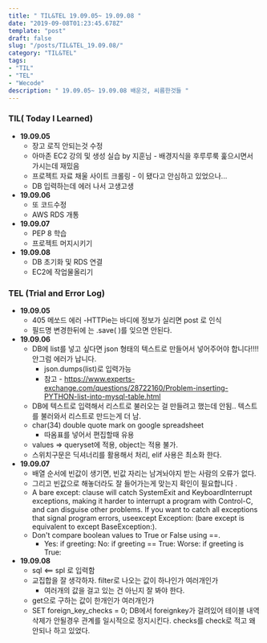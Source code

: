 ```yaml
---
title: " TIL&TEL 19.09.05~ 19.09.08 "
date: "2019-09-08T01:23:45.678Z"
template: "post"
draft: false
slug: "/posts/TIL&TEL_19.09.08/"
category: "TIL&TEL"
tags:
- "TIL"
- "TEL"
- "Wecode"
description: " 19.09.05~ 19.09.08 배운것, 씨름한것들 "
---
```

### TIL( Today I Learned)

- **19.09.05**
  - 장고 로직 안되는것 수정
  - 아마존 EC2 강의 및 생성 실습 by 지훈님 - 배경지식을 후루루룩 훑으시면서 가시는데 재밌음  
  - 프로젝트 자료 채울 사이트 크롤링 - 이 됐다고 안심하고 있었으나...
  - DB 입력하는데 에러 나서 고생고생 
- **19.09.06**
  - 또 코드수정
  - AWS RDS 개통
- **19.09.07**
  - PEP 8 학습
  - 프로젝트 머지시키기
- **19.09.08**
  - DB 초기화 및 RDS 연결 
  - EC2에 작업물올리기 

### TEL (Trial and Error Log)

- **19.09.05**
  - 405 메쏘드 에러 -HTTPie는 바디에 정보가 실리면 post 로 인식 
  - 필드명 변경한뒤에 는 .save( )를 잊으면 안된다.
- **19.09.06**
  - DB에 list를 넣고 싶다면 json 형태의 텍스트로 만들어서 넣어주어야 합니다!!!! 안그럼 에러가 납니다.
    - json.dumps(list)로 입력가능
    - 참고 - https://www.experts-exchange.com/questions/28722160/Problem-inserting-PYTHON-list-into-mysql-table.html
  - DB에 텍스트로 입력해서 리스트로 불러오는 걸 만들려고 했는데 안됨.. 텍스트를 불러와서 리스트로 만드는게 더 남.
  - char(34) double quote mark on google spreadsheet 
    - 따옴표를 넣어서 편집할때 유용
  - values => queryset에 적용, object는 적용 불가.
  - 스위치구문은 딕셔너리를 활용해서 처리, elif 사용은 최소화 한다. 
- **19.09.07**
  - 배열 순서에 빈값이 생기면, 빈값 자리는 남겨놔야지 받는 사람의 오류가 없다. 
  - 그리고 빈값으로 해놓더라도 잘 들어가는게 맞는지 확인이 필요합니다 .
  - A bare except: clause will catch SystemExit and KeyboardInterrupt exceptions, making it harder to interrupt a program with Control-C, and can disguise other problems. If you want to catch all exceptions that signal program errors, useexcept Exception: (bare except is equivalent to except BaseException:).
  - Don't compare boolean values to True or False using ==.
    - Yes: if greeting: 
      No: if greeting == True: 
      Worse: if greeting is True:
- **19.09.08**
  - sql <== spl 로 입력함 
  - 교집합을 잘 생각하자. filter로 나오는 값이 하나인가 여러개인가 
    - 여러개의 값을 걸고 있는 건 아닌지 잘 봐야 한다. 
  - get으로 구하는 값이 한개인가 여러개인가 
  - SET foreign_key_checks = 0; DB에서 foreignkey가 걸려있어 테이블 내역 삭제가 안될경우 관계를 일시적으로 정지시킨다. checks를 check로 적고 왜안되나 하고 있었다. 

​	